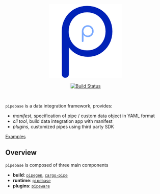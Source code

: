 <div align="center">
<img src=".github/assets/banner.png"></img>

[![Build Status]][travis]

[Build Status]: https://github.com/pipebase/pipebase/actions/workflows/ci.yml/badge.svg
[travis]: https://github.com/pipebase/pipebase/actions?branch%3Amain
</div>
<br />

`pipebase` is a data integration framework, provides:

* *manifest*, specification of pipe / custom data object in YAML format
* *cli tool*, build data integration app with manifest
* *plugins*, customized pipes using third party SDK

[Examples]

## Overview
`pipebase` is composed of three main components
* **build**: [`pipegen`], [`cargo-pipe`]
* **runtime**: [`pipebase`]
* **plugins**: [`pipeware`]

[`cargo-pipe`]: https://github.com/pipebase/pipebase/tree/main/cargo-pipe
[`pipebase`]: https://github.com/pipebase/pipebase/tree/main/pipebase
[`pipegen`]: https://github.com/pipebase/pipebase/tree/main/pipegen
[`pipeware`]: https://github.com/pipebase/pipebase/tree/main/pipeware
[`examples`]: https://github.com/pipebase/pipebase/tree/main/examples
[Examples]: https://github.com/pipebase/pipebase/tree/main/examples
